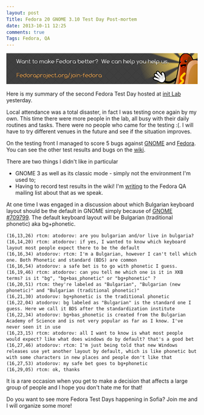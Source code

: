 ```yaml
---
layout: post
Title: Fedora 20 GNOME 3.10 Test Day Post-mortem
date: 2013-10-11 12:25
comments: true
Tags: Fedora, QA
---
```


!["Fedora sausage banner"](/images/fedora/sausage-banner.png "Fedora sausage banner")

Here is my summary of the second Fedora Test Day hosted at
[init Lab](http://initlab.org) yesterday.

Local attendance was a total disaster, in fact I was testing once again by my own.
This time
there were more people in the lab, all busy with their daily routines and tasks.
There were no people who came for the testing :(. I will have to try different
venues in the future and see if the situation improves.

On the testing front I managed to score 5 bugs against
[GNOME](https://bugzilla.gnome.org/buglist.cgi?bug_id=709797,709799,709806,709810)
and [Fedora](https://bugzilla.redhat.com/show_bug.cgi?id=1017807).
You can see the other test results and bugs on the
[wiki](https://fedoraproject.org/wiki/Test_Day:2013-10-10_Gnome_3.10).


There are two things I didn't like in particular

* GNOME 3 as well as its classic mode - simply not the environment I'm used to;
* Having to record test results in the wiki! I'm
[writing](https://lists.fedoraproject.org/pipermail/test/2013-October/118284.html)
to the Fedora QA mailing list about that as we speak.


At one time I was engaged in a discussion about which Bulgarian keyboard layout
should be the default in GNOME simply because of
[GNOME #709799](https://bugzilla.gnome.org/show_bug.cgi?id=709799). The default
keyboard layout will be Bulgarian (traditional phonetic) aka bg+phonetic.

    (16,13,26) rtcm: atodorov: are you bulgarian and/or live in bulgaria?
    (16,14,20) rtcm: atodorov: if yes, I wanted to know which keyboard layout most people expect there to be the default
    (16,16,34) atodorov: rtcm: I'm a Bulgarian, however I can't tell which one. Both Phonetic and standard (BDS) are common
    (16,16,54) atodorov: a safe bet is to go with phonetic I guess. 
    (16,19,46) rtcm: atodorov: can you tell me which one is it in XKB terms? is it "bg", "bg+bas_phonetic" or "bg+phonetic" ?
    (16,20,51) rtcm: they're labeled as "Bulgarian", "Bulgarian (new phonetic)" and "Bulgarian (traditional phonetic)"
    (16,21,30) atodorov: bg+phonetic is the traditional phonetic
    (16,22,04) atodorov: bg labeled as "Bulgarian" is the standard one I guess. Here we call it BDS after the standardization institute
    (16,22,34) atodorov: bg+bas_phonetic is created from the Bulgarian Academy of Science and is not very popular as far as I know. I've never seen it in use
    (16,23,15) rtcm: atodorov: all I want to know is what most people would expect? like what does windows do by default? that's a good bet
    (16,27,46) atodorov: rtcm: I'm just being told that new Windows releases use yet another layout by default, which is like phonetic but with some characters in new places and people don't like that
    (16,27,53) atodorov: my safe bet goes to bg+phonetic
    (16,29,05) rtcm: ok, thanks


It is a rare occasion when you get to make a decision that affects a large group
of people and I hope you don't hate me for that! 

Do you want to see more Fedora Test Days happening in Sofia? Join me and I will
organize some more!
